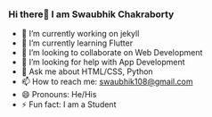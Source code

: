 ### Hi there👋 I am Swaubhik Chakraborty


- 🔭 I’m currently working on jekyll
- 🌱 I’m currently learning Flutter
- 👯 I’m looking to collaborate on Web Development
- 🤔 I’m looking for help with App Development
- 💬 Ask me about HTML/CSS, Python
- 📫 How to reach me: swaubhik108@gmail.com
- 😄 Pronouns: He/His
- ⚡ Fun fact: I am a Student
